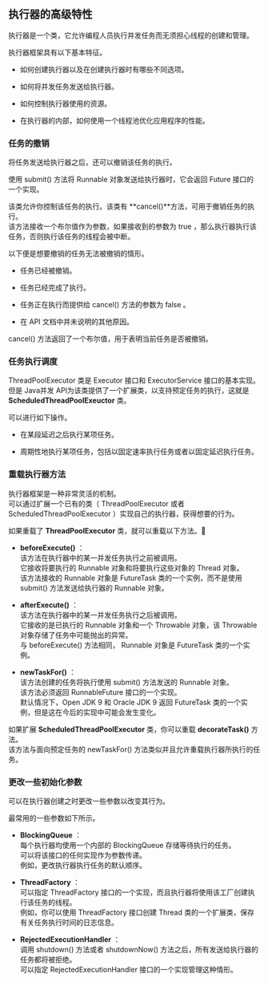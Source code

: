 ## 执行器的高级特性
执行器是一个类，它允许编程人员执行并发任务而无须担心线程的创建和管理。  

执行器框架具有以下基本特征。
-	如何创建执行器以及在创建执行器时有哪些不同选项。

-	如何将并发任务发送给执行器。
-	如何控制执行器使用的资源。
-	在执行器的内部，如何使用一个线程池优化应用程序的性能。

### 任务的撤销
将任务发送给执行器之后，还可以撤销该任务的执行。  

使用 submit() 方法将 Runnable 对象发送给执行器时，它会返回 Future 接口的一个实现。  

该类允许你控制该任务的执行。该类有 **cancel()**方法，可用于撤销任务的执行。  
该方法接收一个布尔值作为参数，如果接收到的参数为 true ，那么执行器执行该任务，否则执行该任务的线程会被中断。

以下便是想要撤销的任务无法被撤销的情形。
-	任务已经被撤销。

-	任务已经完成了执行。
-	任务正在执行而提供给 cancel() 方法的参数为 false 。
-	在 API 文档中并未说明的其他原因。

cancel() 方法返回了一个布尔值，用于表明当前任务是否被撤销。

### 任务执行调度
ThreadPoolExecutor 类是 Executor 接口和 ExecutorService 接口的基本实现。  
但是 Java并发 API为该类提供了一个扩展类，以支持预定任务的执行，这就是 **ScheduledThreadPoolExeuctor** 类。  

可以进行如下操作。
-	在某段延迟之后执行某项任务。

-	周期性地执行某项任务，包括以固定速率执行任务或者以固定延迟执行任务。

### 重载执行器方法
执行器框架是一种非常灵活的机制。  
可以通过扩展一个已有的类（ ThreadPoolExecutor 或者 ScheduledThreadPoolExecutor ）实现自己的执行器，获得想要的行为。  

如果重载了 **ThreadPoolExecutor** 类，就可以重载以下方法。 
-	**beforeExecute()** ：  
该方法在执行器中的某一并发任务执行之前被调用。  
它接收将要执行的 Runnable 对象和将要执行这些对象的 Thread 对象。  
该方法接收的 Runnable 对象是 FutureTask 类的一个实例，而不是使用 submit() 方法发送给执行器的 Runnable 对象。

-	**afterExecute()** ：  
该方法在执行器中的某一并发任务执行之后被调用。  
它接收的是已执行的 Runnable 对象和一个 Throwable 对象，该 Throwable 对象存储了任务中可能抛出的异常。  
与 beforeExecute() 方法相同， Runnable 对象是 FutureTask 类的一个实例。
-	**newTaskFor()** ：  
该方法创建的任务将执行使用 submit() 方法发送的 Runnable 对象。  
该方法必须返回 RunnableFuture 接口的一个实现。  
默认情况下，Open JDK 9 和 Oracle JDK 9 返回 FutureTask 类的一个实例，但是这在今后的实现中可能会发生变化。  

如果扩展 **ScheduledThreadPoolExecutor** 类，你可以重载 **decorateTask()** 方法。  
该方法与面向预定任务的 newTaskFor() 方法类似并且允许重载执行器所执行的任务。

### 更改一些初始化参数
可以在执行器创建之时更改一些参数以改变其行为。  

最常用的一些参数如下所示。
-	**BlockingQueue<Runnable>** ：  
每个执行器均使用一个内部的 BlockingQueue 存储等待执行的任务。  
可以将该接口的任何实现作为参数传递。  
例如，更改执行器执行任务的默认顺序。

-	**ThreadFactory** ：  
可以指定 ThreadFactory 接口的一个实现，而且执行器将使用该工厂创建执行该任务的线程。  
例如，你可以使用 ThreadFactory 接口创建 Thread 类的一个扩展类，保存有关任务执行时间的日志信息。
-	**RejectedExecutionHandler** ：  
调用 shutdown() 方法或者 shutdownNow() 方法之后，所有发送给执行器的任务都将被拒绝。  
可以指定 RejectedExecutionHandler 接口的一个实现管理这种情形。
